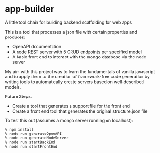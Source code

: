 # app-builder
A little tool chain for building backend scaffolding for web apps

This is a tool that processes a json file with certain properties and produces:
* OpenAPI documentation
* A node REST server with 5 CRUD endpoints per specified model
* A basic front end to interact with the mongo database via the node server

My aim with this project was to learn the fundamentals of vanilla javascript
and to apply them to the creation of framework-free code generation by writing
tools to automatically create servers based on well-described models.

Future Steps:
* Create a tool that generates a support file for the front end
* Create a front end tool that generates the original structure.json file

To test this out (assumes a mongo server running on localhost):

`% npm install`  
`% node run generateOpenAPI`  
`% node run generateNodeServer`  
`% node run startBackEnd`  
`% node run startFrontEnd`  
